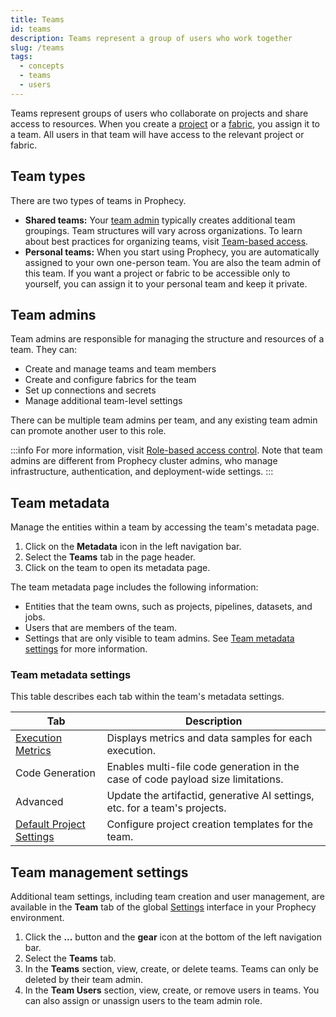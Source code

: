 ```yaml
---
title: Teams
id: teams
description: Teams represent a group of users who work together
slug: /teams
tags:
  - concepts
  - teams
  - users
---
```


Teams represent groups of users who collaborate on projects and share access to resources. When you create a [project](/projects) or a [fabric](docs/getting-started/concepts/fabrics.md), you assign it to a team. All users in that team will have access to the relevant project or fabric.

## Team types

There are two types of teams in Prophecy.

- **Shared teams:** Your [team admin](/administration/rbac#team-admins) typically creates additional team groupings. Team structures will vary across organizations. To learn about best practices for organizing teams, visit [Team-based access](/administration/team-based-access).
- **Personal teams:** When you start using Prophecy, you are automatically assigned to your own one-person team. You are also the team admin of this team. If you want a project or fabric to be accessible only to yourself, you can assign it to your personal team and keep it private.

## Team admins

Team admins are responsible for managing the structure and resources of a team. They can:

- Create and manage teams and team members
- Create and configure fabrics for the team
- Set up connections and secrets
- Manage additional team-level settings

There can be multiple team admins per team, and any existing team admin can promote another user to this role.

:::info
For more information, visit [Role-based access control](/administration/rbac#team-admins). Note that team admins are different from Prophecy cluster admins, who manage infrastructure, authentication, and deployment-wide settings.
:::

## Team metadata

Manage the entities within a team by accessing the team's metadata page.

1. Click on the **Metadata** icon in the left navigation bar.
1. Select the **Teams** tab in the page header.
1. Click on the team to open its metadata page.

The team metadata page includes the following information:

- Entities that the team owns, such as projects, pipelines, datasets, and jobs.
- Users that are members of the team.
- Settings that are only visible to team admins. See [Team metadata settings](#team-metadata-settings) for more information.

### Team metadata settings

This table describes each tab within the team's metadata settings.

| Tab                                                    | Description                                                                      |
| ------------------------------------------------------ | -------------------------------------------------------------------------------- |
| [Execution Metrics](/engineers/execution-metrics)      | Displays metrics and data samples for each execution.                            |
| Code Generation                                        | Enables multi-file code generation in the case of code payload size limitations. |
| Advanced                                               | Update the artifactid, generative AI settings, etc. for a team's projects.       |
| [Default Project Settings](/project-creation-template) | Configure project creation templates for the team.                               |

## Team management settings

Additional team settings, including team creation and user management, are available in the **Team** tab of the global [Settings](/settings) interface in your Prophecy environment.

1. Click the **...** button and the **gear** icon at the bottom of the left navigation bar.
1. Select the **Teams** tab.
1. In the **Teams** section, view, create, or delete teams. Teams can only be deleted by their team admin.
1. In the **Team Users** section, view, create, or remove users in teams. You can also assign or unassign users to the team admin role.
